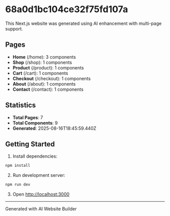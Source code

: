 # 68a0d1bc104ce32f75fd107a

This Next.js website was generated using AI enhancement with multi-page support.

## Pages

- **Home** (/home): 3 components
- **Shop** (/shop): 1 components
- **Product** (/product): 1 components
- **Cart** (/cart): 1 components
- **Checkout** (/checkout): 1 components
- **About** (/about): 1 components
- **Contact** (/contact): 1 components

## Statistics

- **Total Pages**: 7
- **Total Components**: 9
- **Generated**: 2025-08-16T18:45:59.440Z

## Getting Started

1. Install dependencies:
```bash
npm install
```

2. Run development server:
```bash
npm run dev
```

3. Open [http://localhost:3000](http://localhost:3000)

---
Generated with AI Website Builder
